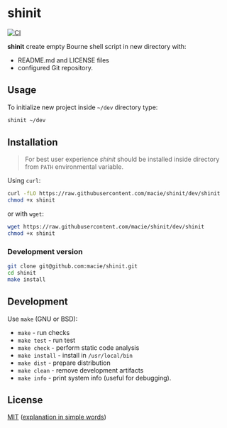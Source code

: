 # shinit

[![CI](https://github.com/macie/shinit/actions/workflows/check.yml/badge.svg)](https://github.com/macie/shinit/actions/workflows/check.yml)

**shinit** create empty Bourne shell script in new directory with:

- README.md and LICENSE files
- configured Git repository.

## Usage

To initialize new project inside `~/dev` directory type:
 
```sh
shinit ~/dev
```

## Installation

> For best user experience _shinit_ should be installed inside directory from
> `PATH` environmental variable. 

Using `curl`:

```sh
curl -fLO https://raw.githubusercontent.com/macie/shinit/dev/shinit
chmod +x shinit
```

or with `wget`:

```sh
wget https://raw.githubusercontent.com/macie/shinit/dev/shinit
chmod +x shinit
```

### Development version

```bash
git clone git@github.com:macie/shinit.git
cd shinit
make install
```

## Development

Use `make` (GNU or BSD):

- `make` - run checks
- `make test` - run test
- `make check` - perform static code analysis
- `make install` - install in `/usr/local/bin`
- `make dist` - prepare distribution
- `make clean` - remove development artifacts
- `make info` - print system info (useful for debugging).

## License

[MIT](./LICENSE) ([explanation in simple words](https://tldrlegal.com/license/mit-license))
